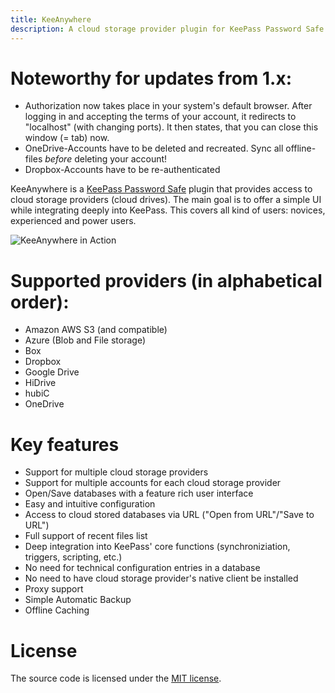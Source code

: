 ```yaml
---
title: KeeAnywhere
description: A cloud storage provider plugin for KeePass Password Safe
---
```

# Noteworthy for updates from 1.x:
* Authorization now takes place in your system's default browser. After logging in and accepting the terms of your account, it redirects to "localhost" (with changing ports). It then states, that you can close this window (= tab) now.
* OneDrive-Accounts have to be deleted and recreated. Sync all offline-files *before* deleting your account!
* Dropbox-Accounts have to be re-authenticated


KeeAnywhere is a [KeePass Password Safe](http://keepass.info) plugin that provides access to cloud storage providers (cloud drives). The main goal is to offer a simple UI while integrating deeply into KeePass. This covers all kind of users: novices, experienced and power users.

![KeeAnywhere in Action](assets/images/KeeAnywhere_Teaser.png)

# Supported providers (in alphabetical order):
* Amazon AWS S3 (and compatible)
* Azure (Blob and File storage)
* Box
* Dropbox
* Google Drive
* HiDrive 
* hubiC 
* OneDrive  

# Key features
* Support for multiple cloud storage providers
* Support for multiple accounts for each cloud storage provider
* Open/Save databases with a feature rich user interface
* Easy and intuitive configuration
* Access to cloud stored databases via URL ("Open from URL"/"Save to URL")
* Full support of recent files list
* Deep integration into KeePass' core functions (synchroniziation, triggers, scripting, etc.)
* No need for technical configuration entries in a database
* No need to have cloud storage provider's native client be installed
* Proxy support
* Simple Automatic Backup
* Offline Caching

# License
The source code is licensed under the [MIT license](https://github.com/Kyrodan/KeeAnywhere/blob/master/LICENSE).